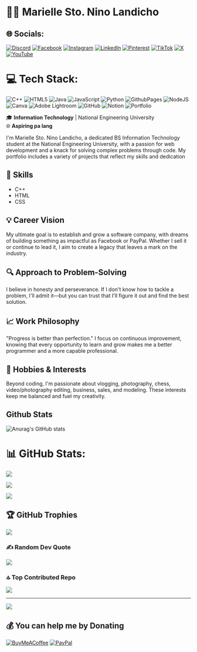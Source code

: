 # 👨‍💻 Marielle Sto. Nino Landicho
## 🌐 Socials:
[![Discord](https://img.shields.io/badge/Discord-%237289DA.svg?logo=discord&logoColor=white)](https://discord.com/channels/@me)
[![Facebook](https://img.shields.io/badge/Facebook-%231877F2.svg?logo=Facebook&logoColor=white)](https://www.facebook.com/@marielle.landicho.77)
[![Instagram](https://img.shields.io/badge/Instagram-%23E4405F.svg?logo=Instagram&logoColor=white)](https://www.instagram.com/its.only_marielle/) 
[![LinkedIn](https://img.shields.io/badge/LinkedIn-%230077B5.svg?logo=linkedin&logoColor=white)](https://www.linkedin.com/in/marielle-landicho-064119229/)
[![Pinterest](https://img.shields.io/badge/Pinterest-%23E60023.svg?logo=Pinterest&logoColor=white)](https://pin.it/7ptfplOq1)
[![TikTok](https://img.shields.io/badge/TikTok-%23000000.svg?logo=TikTok&logoColor=white)](https://tiktok.com/@sea.ellemari)
[![X](https://img.shields.io/badge/X-black.svg?logo=X&logoColor=white)](https://x.com/seamarielle)
[![YouTube](https://img.shields.io/badge/YouTube-%23FF0000.svg?logo=YouTube&logoColor=white)](https://www.youtube.com/@seamarielle)

# 💻 Tech Stack:
![C++](https://img.shields.io/badge/c++-%2300599C.svg?style=for-the-badge&logo=c%2B%2B&logoColor=white) ![HTML5](https://img.shields.io/badge/html5-%23E34F26.svg?style=for-the-badge&logo=html5&logoColor=white) ![Java](https://img.shields.io/badge/java-%23ED8B00.svg?style=for-the-badge&logo=openjdk&logoColor=white) ![JavaScript](https://img.shields.io/badge/javascript-%23323330.svg?style=for-the-badge&logo=javascript&logoColor=%23F7DF1E) ![Python](https://img.shields.io/badge/python-3670A0?style=for-the-badge&logo=python&logoColor=ffdd54) ![GithubPages](https://img.shields.io/badge/github%20pages-121013?style=for-the-badge&logo=github&logoColor=white) ![NodeJS](https://img.shields.io/badge/node.js-6DA55F?style=for-the-badge&logo=node.js&logoColor=white) ![Canva](https://img.shields.io/badge/Canva-%2300C4CC.svg?style=for-the-badge&logo=Canva&logoColor=white) ![Adobe Lightroom](https://img.shields.io/badge/Adobe%20Lightroom-31A8FF.svg?style=for-the-badge&logo=Adobe%20Lightroom&logoColor=white) ![GitHub](https://img.shields.io/badge/github-%23121011.svg?style=for-the-badge&logo=github&logoColor=white) ![Notion](https://img.shields.io/badge/Notion-%23000000.svg?style=for-the-badge&logo=notion&logoColor=white) ![Portfolio](https://img.shields.io/badge/Portfolio-%23000000.svg?style=for-the-badge&logo=firefox&logoColor=#FF7139)



🎓 **Information Technology** | National Engineering University  
🌐 **Aspiring pa lang**

I'm Marielle Sto. Nino Landicho, a dedicated BS Information Technology student at the National Engineering University, with a passion for web development and a knack for solving complex problems through code. My portfolio includes a variety of projects that reflect my skills and dedication

## 🚀 Skills
- C++
- HTML
- CSS


## 💡 Career Vision
My ultimate goal is to establish and grow a software company, with dreams of building something as impactful as Facebook or PayPal. Whether I sell it or continue to lead it, I aim to create a legacy that leaves a mark on the industry.

## 🔍 Approach to Problem-Solving
I believe in honesty and perseverance. If I don't know how to tackle a problem, I'll admit it—but you can trust that I'll figure it out and find the best solution.

## 📈 Work Philosophy
"Progress is better than perfection." I focus on continuous improvement, knowing that every opportunity to learn and grow makes me a better programmer and a more capable professional.

## 🎥 Hobbies & Interests
Beyond coding, I'm passionate about vlogging, photography, chess, video/photography editing, business, sales, and modeling. These interests keep me balanced and fuel my creativity.

## Github Stats
![Anurag's GitHub stats](https://github-readme-stats.vercel.app/api?username=seamarielle&show=reviews,discussions_started,discussions_answered,prs_merged,prs_merged_percentage)

# 📊 GitHub Stats:
![](https://github-readme-stats.vercel.app/api/top-langs/?username=seamarielle&theme=dark&hide_border=false&include_all_commits=false&count_private=false&layout=compact)

![](https://github-readme-stats.vercel.app/api?username=seamarielle&theme=dark&hide_border=false&include_all_commits=false&count_private=false)<br/>

![](https://github-readme-streak-stats.herokuapp.com/?user=seamarielle&theme=dark&hide_border=false)<br/>

## 🏆 GitHub Trophies
![](https://github-profile-trophy.vercel.app/?username=seamarielle&theme=radical&no-frame=false&no-bg=true&margin-w=4)

### ✍️ Random Dev Quote
![](https://quotes-github-readme.vercel.app/api?type=horizontal&theme=radical)

### 🔝 Top Contributed Repo
![](https://github-contributor-stats.vercel.app/api?username=seamarielle&limit=5&theme=dark&combine_all_yearly_contributions=true)

---
[![](https://visitcount.itsvg.in/api?id=seamarielle&icon=5&color=0)](https://visitcount.itsvg.in)

  ## 💰 You can help me by Donating
  [![BuyMeACoffee](https://img.shields.io/badge/Buy%20Me%20a%20Coffee-ffdd00?style=for-the-badge&logo=buy-me-a-coffee&logoColor=black)](https://buymeacoffee.com/2303102n) [![PayPal](https://img.shields.io/badge/PayPal-00457C?style=for-the-badge&logo=paypal&logoColor=white)](https://www.paypal.me/theodorebunquin) 

  
<!-- Proudly created with GPRM ( https://gprm.itsvg.in ) -->
